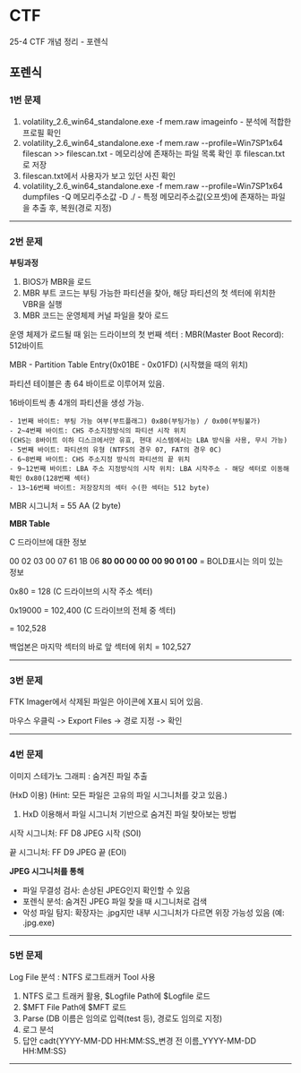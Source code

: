 # CTF

25-4 CTF 개념 정리 - 포렌식

## 포렌식

### 1번 문제

1) volatility_2.6_win64_standalone.exe -f mem.raw imageinfo - 분석에 적합한 프로필 확인
2) volatility_2.6_win64_standalone.exe -f mem.raw --profile=Win7SP1x64 filescan >> filescan.txt - 메모리상에 존재하는 파일 목록 확인 후 filescan.txt로 저장
3) filescan.txt에서 사용자가 보고 있던 사진 확인
4) volatility_2.6_win64_standalone.exe -f mem.raw --profile=Win7SP1x64 dumpfiles -Q 메모리주소값 -D ./ - 특정 메모리주소값(오프셋)에 존재하는 파일을 추출 후, 복원(경로 지정)

***

### 2번 문제

**부팅과정**

1) BIOS가 MBR을 로드
2) MBR 부트 코드는 부팅 가능한 파티션을 찾아, 해당 파티션의 첫 섹터에 위치한 VBR을 실행
3) MBR 코드는 운영체제 커널 파일을 찾아 로드

운영 체제가 로드될 때 읽는 드라이브의 첫 번째 섹터 : MBR(Master Boot Record): 512바이트

MBR - Partition Table Entry(0x01BE - 0x01FD) (시작했을 때의 위치)

파티션 테이블은 총 64 바이트로 이루어져 있음.

16바이트씩 총 4개의 파티션을 생성 가능.

```
- 1번째 바이트: 부팅 가능 여부(부트플래그) 0x80(부팅가능) / 0x00(부팅불가)
- 2~4번째 바이트: CHS 주소지정방식의 파티션 시작 위치
(CHS는 8바이트 이하 디스크에서만 유효, 현대 시스템에서는 LBA 방식을 사용, 무시 가능)
- 5번째 바이트: 파티션의 유형 (NTFS의 경우 07, FAT의 경우 0C)
- 6~8번째 바이트: CHS 주소지정 방식의 파티션의 끝 위치
- 9~12번째 바이트: LBA 주소 지정방식의 시작 위치: LBA 시작주소 - 해당 섹터로 이동해 확인 0x80(128번째 섹터)
- 13~16번째 바이트: 저장장치의 섹터 수(한 섹터는 512 byte)
```

MBR 시그니처 = 55 AA (2 byte)

**MBR Table**

C 드라이브에 대한 정보

00 02 03 00 07 61 1B 06 **80 00 00 00** **00 90 01 00** = BOLD표시는 의미 있는 정보

0x80 = 128 (C 드라이브의 시작 주소 섹터)

0x19000 = 102,400 (C 드라이브의 전체 중 섹터)

= 102,528

백업본은 마지막 섹터의 바로 앞 섹터에 위치 = 102,527

***

### 3번 문제

FTK Imager에서 삭제된 파일은 아이콘에 X표시 되어 있음.

마우스 우클릭 -> Export Files -> 경로 지정 -> 확인

***

### 4번 문제

이미지 스테가노 그래피 : 숨겨진 파일 추출

(HxD 이용) (Hint: 모든 파일은 고유의 파일 시그니처를 갖고 있음.)

1) HxD 이용해서 파일 시그니처 기반으로 숨겨진 파일 찾아보는 방법

시작 시그니처:	FF D8	JPEG 시작 (SOI)

끝 시그니처:	FF D9	JPEG 끝 (EOI)

**JPEG 시그니처를 통해**

- 파일 무결성 검사: 손상된 JPEG인지 확인할 수 있음
- 포렌식 분석: 숨겨진 JPEG 파일 찾을 때 시그니처로 검색
- 악성 파일 탐지: 확장자는 .jpg지만 내부 시그니처가 다르면 위장 가능성 있음 (예: .jpg.exe)

***

### 5번 문제

Log File 분석 : NTFS 로그트래커 Tool 사용

1) NTFS 로그 트래커 활용, $Logfile Path에 $Logfile 로드
2) $MFT File Path에 $MFT 로드
3) Parse (DB 이름은 임의로 입력(test 등), 경로도 임의로 지정)
4) 로그 분석
5) 답안 cadt{YYYY-MM-DD HH:MM:SS_변경 전 이름_YYYY-MM-DD HH:MM:SS}

***

<br>

